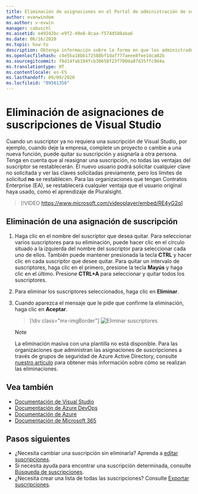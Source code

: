 ```yaml
---
title: Eliminación de asignaciones en el Portal de administración de suscripciones | Microsoft Docs
author: evanwindom
ms.author: v-evwin
manager: cabuschl
ms.assetid: e49242bc-e9f2-49e8-8caa-f574d508aba6
ms.date: 06/16/2020
ms.topic: how-to
description: Obtenga información sobre la forma en que los administradores pueden eliminar asignaciones de suscripciones en el Portal de administración de Suscripciones de Visual Studio.
ms.openlocfilehash: c4e55a18bb172588bf1daf777aeee8fee1dca02b
ms.sourcegitcommit: f8d14fab194fcb30658f23f700da07d35ffc9d4a
ms.translationtype: HT
ms.contentlocale: es-ES
ms.lasthandoff: 09/09/2020
ms.locfileid: "89561356"
---
```

# <a name="delete-assignments-in-visual-studio-subscriptions"></a>Eliminación de asignaciones de suscripciones de Visual Studio
Cuando un suscriptor ya no requiera una suscripción de Visual Studio, por ejemplo, cuando deje la empresa, complete un proyecto o cambie a una nueva función, puede quitar su suscripción y asignarla a otra persona. Tenga en cuenta que al reasignar una suscripción, no todas las ventajas del suscriptor se restablecerán.  El nuevo usuario podrá solicitar cualquier clave no solicitada y ver las claves solicitadas previamente, pero los límites de solicitud **no** se restablecen.  Para las organizaciones que tengan Contratos Enterprise (EA), se restablecerá cualquier ventaja que el usuario original haya usado, como el aprendizaje de Pluralsight. 

> [!VIDEO https://www.microsoft.com/videoplayer/embed/RE4yG2q]

## <a name="delete-a-subscription-assignment"></a>Eliminación de una asignación de suscripción
1. Haga clic en el nombre del suscriptor que desea quitar. Para seleccionar varios suscriptores para su eliminación, puede hacer clic en el círculo situado a la izquierda del nombre del suscriptor para seleccionar cada uno de ellos.  También puede mantener presionada la tecla **CTRL** y hacer clic en cada suscriptor que desee quitar. Para quitar un intervalo de suscriptores, haga clic en el primero, presione la tecla **Mayús** y haga clic en el último.  Presione **CTRL+A** para seleccionar y quitar todos los suscriptores. 
2. Para eliminar los suscriptores seleccionados, haga clic en **Eliminar**.
3. Cuando aparezca el mensaje que le pide que confirme la eliminación, haga clic en **Aceptar**.
   > [!div class="mx-imgBorder"]
   > ![Eliminar suscriptores](_img/delete-license/delete-subscribers.png "Elija los usuarios que desea eliminar y haga clic en Eliminar. Puede usar las teclas CTRL y Mayús para seleccionar varios suscriptores.")

   > [!NOTE]
   > La eliminación masiva con una plantilla no está disponible. Para las organizaciones que administran las asignaciones de suscripciones a través de grupos de seguridad de Azure Active Directory, consulte [nuestro artículo](assign-license-bulk.md#use-azure-active-directory-groups-to-assign-subscriptions) para obtener más información sobre cómo se realizan las eliminaciones.  

## <a name="see-also"></a>Vea también
- [Documentación de Visual Studio](https://docs.microsoft.com/visualstudio/)
- [Documentación de Azure DevOps](https://docs.microsoft.com/azure/devops/)
- [Documentación de Azure](https://docs.microsoft.com/azure/)
- [Documentación de Microsoft 365](https://docs.microsoft.com/microsoft-365/)

## <a name="next-steps"></a>Pasos siguientes
- ¿Necesita cambiar una suscripción sin eliminarla?  Aprenda a [editar suscripciones](edit-license.md).
- Si necesita ayuda para encontrar una suscripción determinada, consulte [Búsqueda de suscripciones](search-license.md).
- ¿Necesita crear una lista de todas las suscripciones?  Consulte [Exportar suscripciones](exporting-subscriptions.md).



